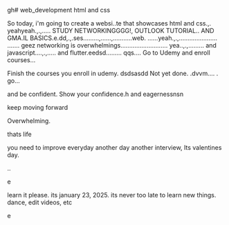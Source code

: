 gh# web_development
html and css

So today, i'm going to create a websi..te that showcases html and css.,.
yeahyeah.,.,.....
STUDY NETWORKINGGGG!, OUTLOOK TUTORIAL.. AND GMA.IL BASICS.e.dd,.,.ses.........,......,...........web.
......yeah.,.,......................
.......
geez networking is overwhelmings...........................
yea..,.,.........
and javascript....,.,.....
and flutter.eedsd.........
qqs....
Go to Udemy and enroll courses...

Finish the courses you enroll in udemy.
dsdsasdd
Not yet done. .dvvm....
.
go...

and be confident.
Show your confidence.h
and eagernessnsn

keep moving forward

Overwhelming.

thats life

you need to improve everyday
another day another interview, Its valentines day.

..

e










learn it please. its january 23, 2025. its never too late to learn new things.
dance, edit videos, etc

e 
